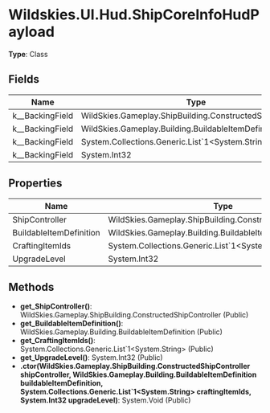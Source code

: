 ﻿# Wildskies.UI.Hud.ShipCoreInfoHudPayload

**Type**: Class

## Fields

| Name | Type | Access |
|------|------|--------|
| <ShipController>k__BackingField | WildSkies.Gameplay.ShipBuilding.ConstructedShipController | Private |
| <BuildableItemDefinition>k__BackingField | WildSkies.Gameplay.Building.BuildableItemDefinition | Private |
| <CraftingItemIds>k__BackingField | System.Collections.Generic.List`1<System.String> | Private |
| <UpgradeLevel>k__BackingField | System.Int32 | Private |

## Properties

| Name | Type | Access |
|------|------|--------|
| ShipController | WildSkies.Gameplay.ShipBuilding.ConstructedShipController | Public |
| BuildableItemDefinition | WildSkies.Gameplay.Building.BuildableItemDefinition | Public |
| CraftingItemIds | System.Collections.Generic.List`1<System.String> | Public |
| UpgradeLevel | System.Int32 | Public |

## Methods

- **get_ShipController()**: WildSkies.Gameplay.ShipBuilding.ConstructedShipController (Public)
- **get_BuildableItemDefinition()**: WildSkies.Gameplay.Building.BuildableItemDefinition (Public)
- **get_CraftingItemIds()**: System.Collections.Generic.List`1<System.String> (Public)
- **get_UpgradeLevel()**: System.Int32 (Public)
- **.ctor(WildSkies.Gameplay.ShipBuilding.ConstructedShipController shipController, WildSkies.Gameplay.Building.BuildableItemDefinition buildableItemDefinition, System.Collections.Generic.List`1<System.String> craftingItemIds, System.Int32 upgradeLevel)**: System.Void (Public)

